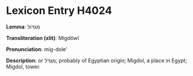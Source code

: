 # Lexicon Entry H4024

**Lemma**: מִגְדּוֹל

**Transliteration (xlit)**: Migdôwl

**Pronunciation**: mig-dole'

**Description**:
or מִגְדֹּל; probably of Egyptian origin; Migdol, a place in Egypt; Migdol, tower.
